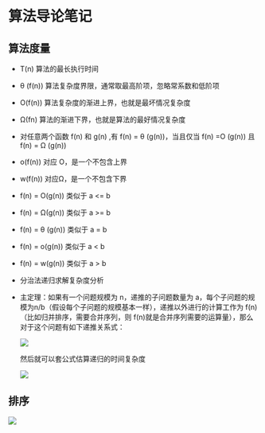 # 算法导论笔记

## 算法度量

- T(n) 算法的最长执行时间

- θ (f(n)) 算法复杂度界限，通常取最高阶项，忽略常系数和低阶项

- O(f(n)) 算法复杂度的渐进上界，也就是最坏情况复杂度

- Ω(fn) 算法的渐进下界，也就是算法的最好情况复杂度

- 对任意两个函数 f(n) 和 g(n) ,有 f(n) = θ (g(n))，当且仅当 f(n) =O (g(n)) 且 f(n) = Ω (g(n))

- o(f(n)) 对应 O，是一个不包含上界

- w(f(n)) 对应Ω，是一个不包含下界

- f(n) = O(g(n)) 类似于 a <= b

- f(n) = Ω(g(n)) 类似于 a >= b

- f(n) = θ (g(n)) 类似于 a = b

- f(n) = o(g(n)) 类似于 a < b

- f(n) = w(g(n)) 类似于 a > b

- 分治法递归求解复杂度分析

- 主定理：如果有一个问题规模为 n，递推的子问题数量为 a，每个子问题的规模为n/b（假设每个子问题的规模基本一样），递推以外进行的计算工作为 f(n)（比如归并排序，需要合并序列，则 f(n)就是合并序列需要的运算量），那么对于这个问题有如下递推关系式：

  ![](https://cdn.jsdelivr.net/gh/freshchen/resource@master/img/main1.jpe)

  然后就可以套公式估算递归的时间复杂度

  ![](https://cdn.jsdelivr.net/gh/freshchen/resource@master/img/main2.jpe)

  

## 排序

![](https://cdn.jsdelivr.net/gh/freshchen/resource@master/img/alg-1.png)